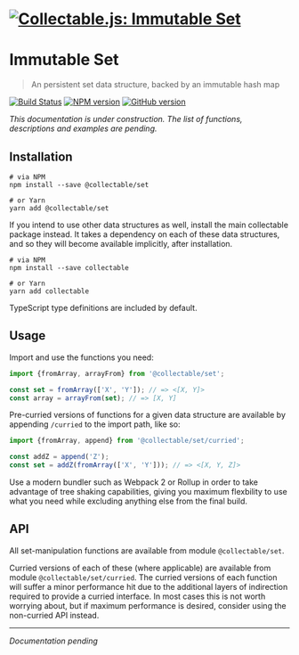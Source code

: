# [![Collectable.js: Immutable Set](https://github.com/frptools/collectable/raw/master/.assets/logo.png)](https://github.com/frptools/collectable)

# Immutable Set

> An persistent set data structure, backed by an immutable hash map

[![Build Status](https://travis-ci.org/frptools/collectable.svg?branch=master)](https://travis-ci.org/frptools/collectable)
[![NPM version](https://badge.fury.io/js/%40collectable%2Fset.svg)](http://badge.fury.io/js/%40collectable%2Fset)
[![GitHub version](https://badge.fury.io/gh/frptools%2Fcollectable.svg)](https://badge.fury.io/gh/frptools%2Fcollectable)

*This documentation is under construction. The list of functions, descriptions and examples are pending.*

## Installation

```
# via NPM
npm install --save @collectable/set

# or Yarn
yarn add @collectable/set
```

If you intend to use other data structures as well, install the main collectable package instead. It takes a dependency on each of these data structures, and so they will become available implicitly, after installation.

```
# via NPM
npm install --save collectable

# or Yarn
yarn add collectable
```

TypeScript type definitions are included by default.

## Usage

Import and use the functions you need:

```js
import {fromArray, arrayFrom} from '@collectable/set';

const set = fromArray(['X', 'Y']); // => <[X, Y]>
const array = arrayFrom(set); // => [X, Y]
```

Pre-curried versions of functions for a given data structure are available by appending `/curried` to the import path, like so:

```ts
import {fromArray, append} from '@collectable/set/curried';

const addZ = append('Z');
const set = addZ(fromArray(['X', 'Y'])); // => <[X, Y, Z]>
```

Use a modern bundler such as Webpack 2 or Rollup in order to take advantage of tree shaking capabilities, giving you maximum flexbility to use what you need while excluding anything else from the final build.

## API

All set-manipulation functions are available from module `@collectable/set`.

Curried versions of each of these (where applicable) are available from module `@collectable/set/curried`. The curried versions of each function will suffer a minor performance hit due to the additional layers of indirection required to provide a curried interface. In most cases this is not worth worrying about, but if maximum performance is desired, consider using the non-curried API instead.

----

*Documentation pending*